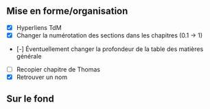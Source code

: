 ## Mise en forme/organisation
- [x] Hyperliens TdM
- [x] Changer la numérotation des sections dans les chapitres (0.1 -> 1)
- [-] Éventuellement changer la profondeur de la table des matières générale
- [ ] Recopier chapitre de Thomas
- [x] Retrouver un nom

## Sur le fond
